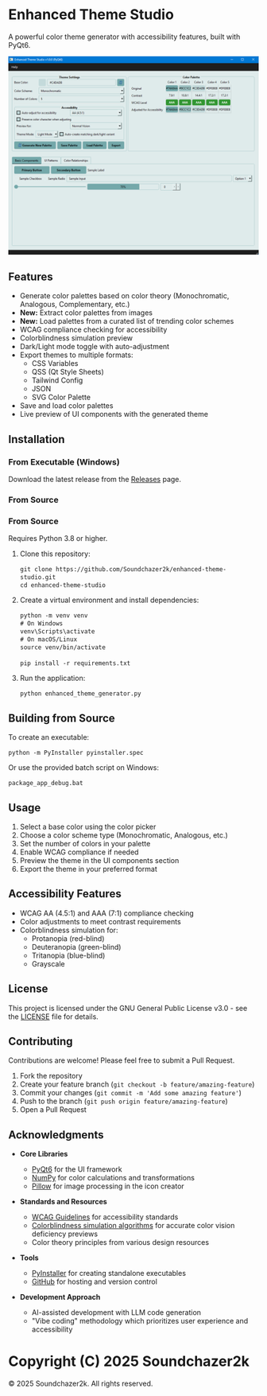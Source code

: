 # Enhanced Theme Studio

A powerful color theme generator with accessibility features, built with PyQt6.

![Enhanced Theme Studio](screenshots/main_interface.png)

## Features

- Generate color palettes based on color theory (Monochromatic, Analogous, Complementary, etc.)
- **New:** Extract color palettes from images
- **New:** Load palettes from a curated list of trending color schemes
- WCAG compliance checking for accessibility
- Colorblindness simulation preview
- Dark/Light mode toggle with auto-adjustment
- Export themes to multiple formats:
  - CSS Variables
  - QSS (Qt Style Sheets)
  - Tailwind Config
  - JSON
  - SVG Color Palette
- Save and load color palettes
- Live preview of UI components with the generated theme

## Installation

### From Executable (Windows)

Download the latest release from the [Releases](https://github.com/Soundchazer2k/enhanced-theme-studio/releases) page.

### From Source

### From Source

Requires Python 3.8 or higher.

1. Clone this repository:
   ```
   git clone https://github.com/Soundchazer2k/enhanced-theme-studio.git
   cd enhanced-theme-studio
   ```

2. Create a virtual environment and install dependencies:
   ```
   python -m venv venv
   # On Windows
   venv\Scripts\activate
   # On macOS/Linux
   source venv/bin/activate
   
   pip install -r requirements.txt
   ```

3. Run the application:
   ```
   python enhanced_theme_generator.py
   ```

## Building from Source

To create an executable:

```
python -m PyInstaller pyinstaller.spec
```

Or use the provided batch script on Windows:

```
package_app_debug.bat
```

## Usage

1. Select a base color using the color picker
2. Choose a color scheme type (Monochromatic, Analogous, etc.)
3. Set the number of colors in your palette
4. Enable WCAG compliance if needed
5. Preview the theme in the UI components section
6. Export the theme in your preferred format

## Accessibility Features

- WCAG AA (4.5:1) and AAA (7:1) compliance checking
- Color adjustments to meet contrast requirements
- Colorblindness simulation for:
  - Protanopia (red-blind)
  - Deuteranopia (green-blind)
  - Tritanopia (blue-blind)
  - Grayscale

## License

This project is licensed under the GNU General Public License v3.0 - see the [LICENSE](LICENSE) file for details.

## Contributing

Contributions are welcome! Please feel free to submit a Pull Request.

1. Fork the repository
2. Create your feature branch (`git checkout -b feature/amazing-feature`)
3. Commit your changes (`git commit -m 'Add some amazing feature'`)
4. Push to the branch (`git push origin feature/amazing-feature`)
5. Open a Pull Request

## Acknowledgments

- **Core Libraries**
  - [PyQt6](https://www.riverbankcomputing.com/software/pyqt/) for the UI framework
  - [NumPy](https://numpy.org/) for color calculations and transformations
  - [Pillow](https://python-pillow.org/) for image processing in the icon creator

- **Standards and Resources**
  - [WCAG Guidelines](https://www.w3.org/WAI/standards-guidelines/wcag/) for accessibility standards
  - [Colorblindness simulation algorithms](https://www.color-blindness.com/) for accurate color vision deficiency previews
  - Color theory principles from various design resources

- **Tools**
  - [PyInstaller](https://www.pyinstaller.org/) for creating standalone executables
  - [GitHub](https://github.com/) for hosting and version control

- **Development Approach**
  - AI-assisted development with LLM code generation
  - "Vibe coding" methodology which prioritizes user experience and accessibility

# Copyright (C) 2025 Soundchazer2k

© 2025 Soundchazer2k. All rights reserved.